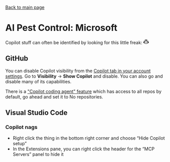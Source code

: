 [Back to main page](README.md)

# AI Pest Control: Microsoft

Copilot stuff can often be identified by looking for this little freak: ![](images/github-copilot-icon.png)

## GitHub

You can disable Copilot visibility from the [Copilot tab in your account settings](https://github.com/settings/copilot/features). Go to **Visibility** -> **Show Copilot** and disable. You can also go and disable many of its capabilities.

There is a ["Copilot coding agent" feature](https://github.com/settings/copilot/coding_agent) which has access to all repos by default, go ahead and set it to No repositories.

## Visual Studio Code

### Copilot nags

* Right click the thing in the bottom right corner and choose “Hide Copilot setup”
* In the Extensions pane, you can right click the header for the “MCP Servers” panel to hide it
